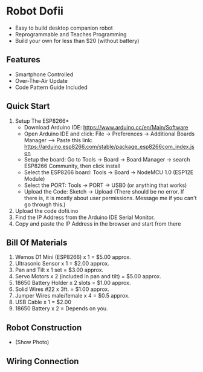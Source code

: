 # Robot Dofii
* Easy to build desktop companion robot
* Reprogrammable and Teaches Programming
* Build your own for less than $20 (without battery)
## Features
* Smartphone Controlled
* Over-The-Air Update
* Code Pattern Guide Included

## Quick Start
1. Setup The ESP8266* 
    * Download Arduino IDE: https://www.arduino.cc/en/Main/Software
    * Open Arduino IDE and click: File -> Preferences -> Additional Boards Manager --> Paste this     link: https://arduino.esp8266.com/stable/package_esp8266com_index.json
    * Setup the board: Go to Tools -> Board -> Board Manager -> search ESP8266 Community, then click install
    * Select the ESP8266 board: Tools -> Board -> NodeMCU 1.0 (ESP12E Module)
    * Select the PORT: Tools -> PORT -> USB0 (or anything that works)
    * Upload the Code: Sketch -> Upload (There should be no error. If there is, it is mostly about user permissions. Message me if you can't go through this.)
2. Upload the code dofii.ino
3. Find the IP Address from the Arduino IDE Serial Monitor. 
3. Copy and paste the IP Address in the browser and start from there

## Bill Of Materials
1. Wemos D1 Mini (ESP8266) x 1  = $5.00 approx.
2. Ultrasonic Sensor x 1  = $2.00 approx.
3. Pan and Tilt x 1 set = $3.00 approx.
4. Servo Motors x 2 (included in pan and tilt) = $5.00 approx.
5. 18650 Battery Holder x 2 slots = $1.00 approx.
6. Solid Wires #22 x 3ft. = $1.00 approx.
7. Jumper Wires male/female x 4 = $0.5 approx. 
8. USB Cable x 1 = $2.00
8. 18650 Battery x 2 = Depends on you. 

## Robot Construction
* (Show Photo)

## Wiring Connection
